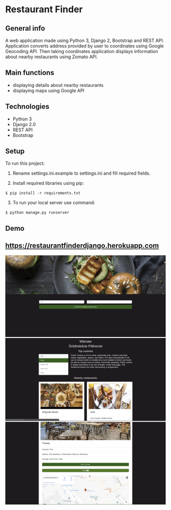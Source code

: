 # Restaurant Finder 

## General info
A web application made using Python 3, Django 2, Bootstrap and REST API.
Application converts address provided by user to coordinates using Google Geocoding API.
Then taking coordinates application displays information about nearby restaurants using Zomato API. 

## Main functions
* displaying details about nearby restaurants
* displaying maps using Google API

## Technologies
* Python 3
* Django 2.0
* REST API
* Bootstrap

## Setup
To run this project:
1. Rename settings.ini.example to settings.ini and fill required fields. 

2. Install required libraries using pip:

```
$ pip install -r requirements.txt
```

3. To run your local server use command: 
```
$ python manage.py runserver
```

## Demo
## https://restaurantfinderdjango.herokuapp.com

![alt text](https://raw.githubusercontent.com/dawidbudzynski/restaurant_finder_python_django/master/examples/example_1.png)
![alt text](https://raw.githubusercontent.com/dawidbudzynski/restaurant_finder_python_django/master/examples/example_2.png)
![alt text](https://raw.githubusercontent.com/dawidbudzynski/restaurant_finder_python_django/master/examples/example_3.png)
